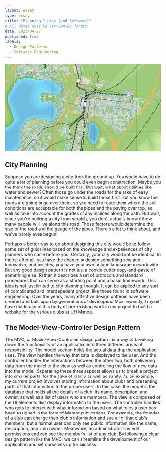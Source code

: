 ```yaml
---
layout: essay
type: essay
title: "Planning Cities (and Software)"
# All dates must be YYYY-MM-DD format!
date: 2023-04-27
published: true
labels:
  - Design Patterns
  - Software Engineering
---
```


<img width="750px" class="rounded float-start pe-4" src="../img/city.png">

## City Planning

Suppose you are designing a city from the ground up. You would have to do quite a lot of planning before you could even begin construction. Maybe you the think the roads should be built first. But wait, what about utilities like water and sewer? Often those go under the roads for the sake of easy maintenance, so it would make sense to build those first. But you know the roads are going to go over them, so you need to route them where the soil conditions are acceptable for both the pipes and the paving over top, as well as take into account the grades of any inclines along the path. But wait, since you're building a city from scratch, you don't actually know if/how many people will live along this road. Those factors would determine the size of the road and the gauge of the pipes. There's a lot to think about, and we've barely even begun!

Perhaps a better way to go about designing this city would be to follow some set of guidelines based on the knowledge and experiences of city planners who came before you. Certainly, your city would not be identical to theirs; after all, you have the chance to design something new and innovative, and besides, you have your own unique landscape to work with. But any good design pattern is not just a cookie cutter copy-and-paste of something else. Rather, it describes a set of protocols and standard procedures that can serve as a starting point and a basic framework. This idea is not just limited to city planning, though. It can be applied to any sort of complicated and interdepedent project, like those found in software engineering. Over the years, many effective design patterns have been created and built upon by generations of developers. Most recently, I myself have made use of this body of pre-existing work in my project to build a website for the various clubs at UH Manoa.

## The Model-View-Controller Design Pattern

The MVC, or Model-View-Controller design pattern, is a way of breaking down the functionality of an application into three different areas of responsibility. The model section holds the actual data that the application uses. The view handles the way that data is displayed to the user. And the controller handles the interactions between the other two, both delivering data from the model to the view as well as controlling the flow of new data into the model. Separating these three aspects allows us to break a project into smaller parts, for the sake of clarity as well as sanity. As an example, my current project involves storing information about clubs and presenting parts of that information to the proper users. In this case, the model is the database that holds all the details of a club: its name, description, and owner, as well as a list of users who are members. The view is composed of the UI elements that display information to the users. The controller handles who gets to interact with what information based on what roles a user has been assigned in the form of Meteor publications. For example, the founder of a club can change their club's information and see all of that club's members, but a normal user can only see public information like the name, description, and club owner. Meanwhile, an administrator has edit permissions and can see the member's list of any club. By following a clear design pattern like the MVC, we can streamline the development of our application and set ourselves up for success.
